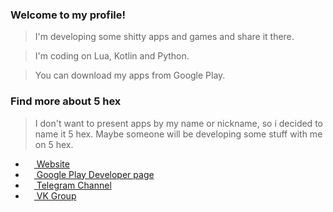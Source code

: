 ### **Welcome to my profile!**

> I'm developing some shitty apps and games and share it there. 

> I'm coding on Lua, Kotlin and Python.

> You can download my apps from Google Play.

### Find more about 5 hex

> I don't want to present apps by my name or nickname, so i decided to name it 5 hex. Maybe someone will be developing some stuff with me on 5 hex.

- <a href="https://5hex.carrd.co/"><img src="https://sun9-87.userapi.com/impg/s1zDFvlYddSblAWSXimoMJxy-Iibd5x5z_JLfQ/qVk67LKzLVM.jpg?size=640x640&quality=95&sign=07689fc0766ad255b4d062fc9238a6da&type=album" width=14 height=14 /> Website</a>
- <a href="https://play.google.com/store/apps/dev?id=5395956271187814026"><img src="https://upload.wikimedia.org/wikipedia/commons/thumb/f/f3/Google_Play_2012-2016_icon.svg/1921px-Google_Play_2012-2016_icon.svg.png" width=14 height=14 /> Google Play Developer page</a>
- <a href="https://t.me/fivehex"><img src="https://upload.wikimedia.org/wikipedia/commons/thumb/8/82/Telegram_logo.svg/768px-Telegram_logo.svg.png" width=14 height=14 /> Telegram Channel</a>
- <a href="https://vk.com/fivehex"><img src="https://upload.wikimedia.org/wikipedia/commons/thumb/4/4e/VK_Compact_Logo.svg/1024px-VK_Compact_Logo.svg.png" width=14 height=14 /> VK Group</a>
